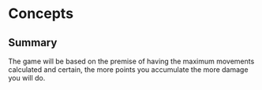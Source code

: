 # Concepts
## Summary

The game will be based on the premise of having the maximum movements calculated and certain, the more points you accumulate the more damage you will do.
